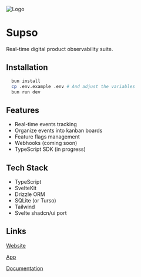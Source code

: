 ![Logo](https://supso.co/logo.svg)

# Supso

Real-time digital product observability suite.

## Installation

```bash
  bun install
  cp .env.example .env # And adjust the variables
  bun run dev
```

## Features

- Real-time events tracking
- Organize events into kanban boards
- Feature flags management
- Webhooks (coming soon)
- TypeScript SDK (in progress)

## Tech Stack

- TypeScript
- SvelteKit
- Drizzle ORM
- SQLite (or Turso)
- Tailwind
- Svelte shadcn/ui port

## Links

[Website](https://supso.co/)

[App](https://app.supso.co/)

[Documentation](https://supso.co/docs)
